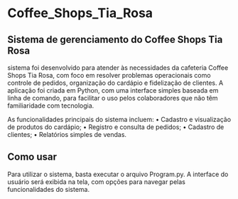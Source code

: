 # Coffee_Shops_Tia_Rosa
## Sistema de gerenciamento do Coffee Shops Tia Rosa

sistema foi desenvolvido para atender às necessidades da cafeteria Coffee Shops Tia Rosa, com foco em resolver problemas operacionais como controle de pedidos, organização do cardápio e fidelização de clientes. A aplicação foi criada em Python, com uma interface simples baseada em linha de comando, para facilitar o uso pelos colaboradores que não têm familiaridade com tecnologia.

As funcionalidades principais do sistema incluem:
•	Cadastro e visualização de produtos do cardápio;
•	Registro e consulta de pedidos;
•	Cadastro de clientes;
•	Relatórios simples de vendas.

## Como usar
Para utilizar o sistema, basta executar o arquivo Program.py. A interface do usuário será exibida na tela, com opções para navegar pelas funcionalidades do sistema.